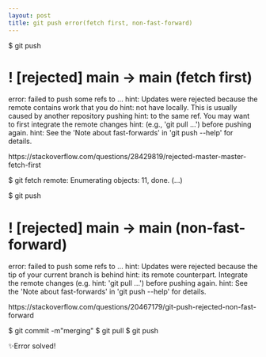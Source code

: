 ```yaml
---
layout: post
title: git push error(fetch first, non-fast-forward)
---
```




$ git push

# ! [rejected]      main -> main (fetch first)
error: failed to push some refs to ...
hint: Updates were rejected because the remote contains work that you do
hint: not have locally. This is usually caused by another repository pushing
hint: to the same ref. You may want to first integrate the remote changes
hint: (e.g., 'git pull ...') before pushing again.
hint: See the 'Note about fast-forwards' in 'git push --help' for details.

<googling>
https://stackoverflow.com/questions/28429819/rejected-master-master-fetch-first

$ git fetch
remote: Enumerating objects: 11, done. 
(...)

$ git push

# ! [rejected]      main -> main (non-fast-forward)
error: failed to push some refs to ...
hint: Updates were rejected because the tip of your current branch is behind
hint: its remote counterpart. Integrate the remote changes (e.g.
hint: 'git pull ...') before pushing again.
hint: See the 'Note about fast-forwards' in 'git push --help' for details.

<googling>
https://stackoverflow.com/questions/20467179/git-push-rejected-non-fast-forward

$ git commit -m"merging"
$ git pull
$ git push

✨Error solved!